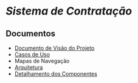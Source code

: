 # *Sistema de Contratação*

## Documentos

* [Documento de Visão do Projeto](1-visao/)
* [Casos de Uso](2-casos-de-uso/)
* Mapas de Navegação
* [Arquitetura](3-arquitetura/)
* [Detalhamento dos Componentes](4-componentes)

